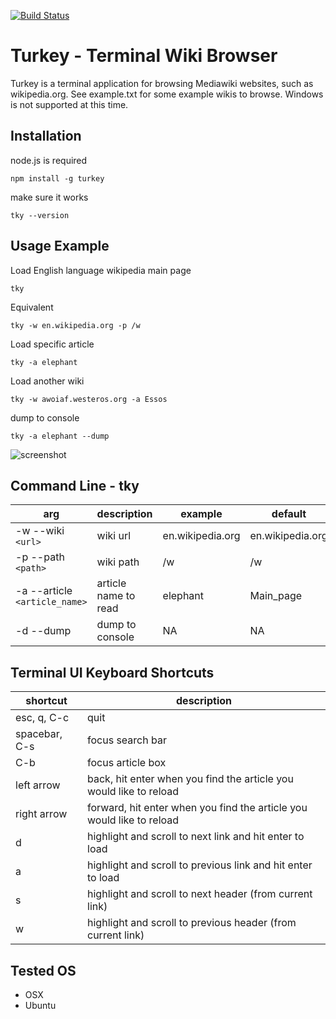 [![Build Status](https://travis-ci.org/scrussell24/turkey.svg?branch=master)](https://travis-ci.org/scrussell24/turkey)
# Turkey - Terminal Wiki Browser
Turkey is a terminal application for browsing Mediawiki websites, such as wikipedia.org. See
example.txt for some example wikis to browse.
Windows is not supported at this time.
## Installation
node.js is required
```
npm install -g turkey
```
make sure it works
```
tky --version
```
## Usage Example
Load English language wikipedia main page
```
tky
```
Equivalent
```
tky -w en.wikipedia.org -p /w
```
Load specific article
```
tky -a elephant
```
Load another wiki
```
tky -w awoiaf.westeros.org -a Essos
```
dump to console
```
tky -a elephant --dump
```
![screenshot](http://i.imgur.com/mBalZZp.png "elephant")

## Command Line - tky
arg | description | example | default
--- | --- | --- | ---
-w --wiki `<url>`| wiki url | en.wikipedia.org | en.wikipedia.org
-p --path `<path>`| wiki path | /w | /w
-a --article `<article_name>`| article name to read | elephant | Main_page
-d --dump | dump to console | NA | NA

## Terminal UI Keyboard Shortcuts
shortcut | description
--- | ---
esc, q, C-c | quit 
spacebar, C-s | focus search bar
C-b | focus article box
left arrow | back, hit enter when you find the article you would like to reload
right arrow | forward, hit enter when you find the article you would like to reload
d | highlight and scroll to next link and hit enter to load
a | highlight and scroll to previous link and hit enter to load
s | highlight and scroll to next header (from current link)
w | highlight and scroll to previous header (from current link)

## Tested OS
* OSX
* Ubuntu



